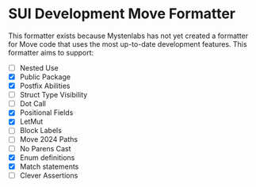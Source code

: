# SUI Development Move Formatter

This formatter exists because Mystenlabs has not yet created a formatter for Move code that uses the most up-to-date development features. This formatter aims to support:

- [ ] Nested Use
- [x] Public Package
- [x] Postfix Abilities
- [ ] Struct Type Visibility
- [ ] Dot Call
- [x] Positional Fields
- [x] LetMut
- [ ] Block Labels
- [ ] Move 2024 Paths
- [ ] No Parens Cast
- [x] Enum definitions
- [x] Match statements
- [ ] Clever Assertions
